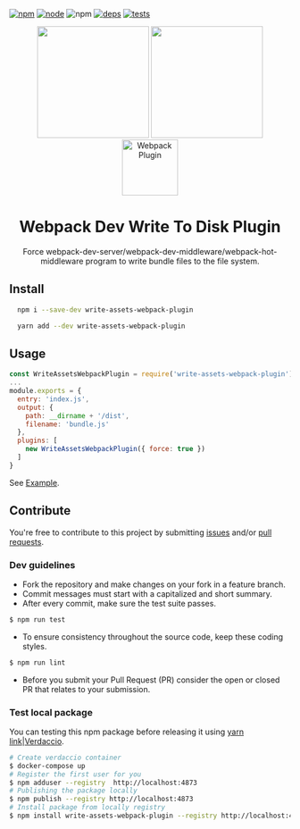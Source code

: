 [![npm][npm]][npm-url]
[![node][node]][node-url]
![npm][npm-download]
[![deps][deps]][deps-url]
[![tests][tests]][tests-url]

[npm]: https://img.shields.io/npm/v/write-assets-webpack-plugin.svg
[npm-url]: https://npmjs.com/package/write-assets-webpack-plugin
[npm-download]: https://img.shields.io/npm/dt/write-assets-webpack-plugin.svg

[node]: https://img.shields.io/node/v/write-assets-webpack-plugin.svg
[node-url]: https://nodejs.org

[deps]: https://david-dm.org/euclid1990/write-assets-webpack-plugin.svg
[deps-url]: https://david-dm.org/euclid1990/write-assets-webpack-plugin.svg

[tests]: http://img.shields.io/travis/euclid1990/write-assets-webpack-plugin.svg
[tests-url]: https://travis-ci.org/euclid1990/write-assets-webpack-plugin

<div align="center">
  <img width="200" height="200" src="https://worldvectorlogo.com/logos/html5.svg">
  <a href="https://github.com/webpack/webpack">
    <img width="200" height="200"
      src="https://webpack.js.org/assets/icon-square-big.svg">
  </a>
  <div>
    <img width="100" height="100" title="Webpack Plugin" src="http://michael-ciniawsky.github.io/postcss-load-plugins/logo.svg">
  </div>
  <h1>Webpack Dev Write To Disk Plugin</h1>
  <p>Force webpack-dev-server/webpack-dev-middleware/webpack-hot-middleware program to write bundle files to the file system.</p>
</div>

## Install

```bash
  npm i --save-dev write-assets-webpack-plugin
```
```bash
  yarn add --dev write-assets-webpack-plugin
```

## Usage

```js
const WriteAssetsWebpackPlugin = require('write-assets-webpack-plugin');
...
module.exports = {
  entry: 'index.js',
  output: {
    path: __dirname + '/dist',
    filename: 'bundle.js'
  },
  plugins: [
    new WriteAssetsWebpackPlugin({ force: true })
  ]
}
```

See [Example](./example).

## Contribute

You're free to contribute to this project by submitting [issues](./issues) and/or [pull requests](./pulls).

### Dev guidelines

* Fork the repository and make changes on your fork in a feature branch.
* Commit messages must start with a capitalized and short summary.
* After every commit, make sure the test suite passes.
```bash
$ npm run test
```
* To ensure consistency throughout the source code, keep these coding styles.
```bash
$ npm run lint
```
* Before you submit your Pull Request (PR) consider the open or closed PR that relates to your submission.

### Test local package

You can testing this npm package before releasing it using [yarn link](https://yarnpkg.com/lang/en/docs/cli/link/)|[Verdaccio](https://github.com/verdaccio/verdaccio).
```bash
# Create verdaccio container
$ docker-compose up
# Register the first user for you
$ npm adduser --registry  http://localhost:4873
# Publishing the package locally
$ npm publish --registry http://localhost:4873
# Install package from locally registry
$ npm install write-assets-webpack-plugin --registry http://localhost:4873
```
